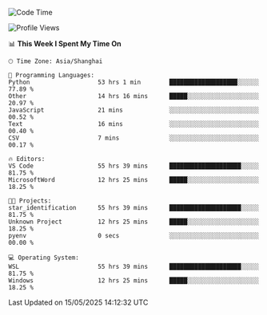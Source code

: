 <!--START_SECTION:waka-->
![Code Time](http://img.shields.io/badge/Code%20Time-2%2C848%20hrs%2054%20mins-blue)

![Profile Views](http://img.shields.io/badge/Profile%20Views-0-blue)

📊 **This Week I Spent My Time On** 

```text
🕑︎ Time Zone: Asia/Shanghai

💬 Programming Languages: 
Python                   53 hrs 1 min        ███████████████████░░░░░░   77.89 % 
Other                    14 hrs 16 mins      █████░░░░░░░░░░░░░░░░░░░░   20.97 % 
JavaScript               21 mins             ░░░░░░░░░░░░░░░░░░░░░░░░░   00.52 % 
Text                     16 mins             ░░░░░░░░░░░░░░░░░░░░░░░░░   00.40 % 
CSV                      7 mins              ░░░░░░░░░░░░░░░░░░░░░░░░░   00.17 % 

🔥 Editors: 
VS Code                  55 hrs 39 mins      ████████████████████░░░░░   81.75 % 
MicrosoftWord            12 hrs 25 mins      █████░░░░░░░░░░░░░░░░░░░░   18.25 % 

🐱‍💻 Projects: 
star_identification      55 hrs 39 mins      ████████████████████░░░░░   81.75 % 
Unknown Project          12 hrs 25 mins      █████░░░░░░░░░░░░░░░░░░░░   18.25 % 
pyenv                    0 secs              ░░░░░░░░░░░░░░░░░░░░░░░░░   00.00 % 

💻 Operating System: 
WSL                      55 hrs 39 mins      ████████████████████░░░░░   81.75 % 
Windows                  12 hrs 25 mins      █████░░░░░░░░░░░░░░░░░░░░   18.25 % 
```


 Last Updated on 15/05/2025 14:12:32 UTC
<!--END_SECTION:waka-->